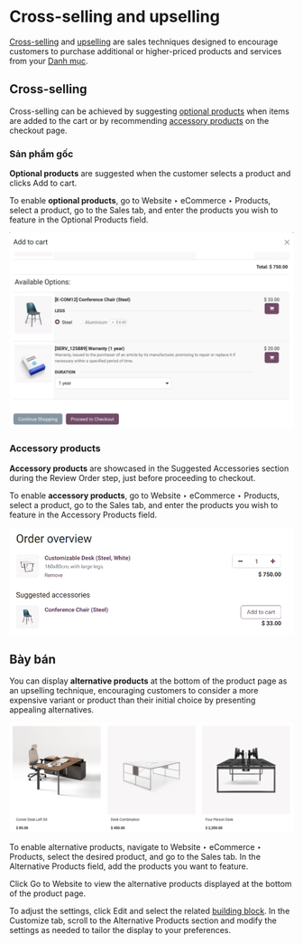 # Cross-selling and upselling

[Cross-selling](#ecommerce-cross-selling) and
[upselling](#ecommerce-cross-upselling-alternative) are sales techniques designed to encourage
customers to purchase additional or higher-priced products and services from your [Danh mục](catalog.md).

<a id="ecommerce-cross-selling"></a>

## Cross-selling

Cross-selling can be achieved by suggesting
[optional products](#ecommerce-cross-upselling-optional) when items are added to the cart or by
recommending [accessory products](#ecommerce-cross-upselling-accessory) on the checkout page.

<a id="ecommerce-cross-upselling-optional"></a>

### Sản phẩm gốc

**Optional products** are suggested when the customer selects a product and clicks
Add to cart.

To enable **optional products**, go to Website ‣ eCommerce ‣ Products, select a
product, go to the Sales tab, and enter the products you wish to feature in the
Optional Products field.

![Optional products cross-selling](../../../../_images/add-to-cart.png)

<a id="ecommerce-cross-upselling-accessory"></a>

### Accessory products

**Accessory products** are showcased in the Suggested Accessories section during the
Review Order step, just before proceeding to checkout.

To enable **accessory products**, go to Website ‣ eCommerce ‣ Products, select
a product, go to the Sales tab, and enter the products you wish to feature in the
Accessory Products field.

![Suggested accessories at checkout during cart review](../../../../_images/accessory-products.png)

<a id="ecommerce-cross-upselling-alternative"></a>

## Bày bán

You can display **alternative products** at the bottom of the product page as an upselling
technique, encouraging customers to consider a more expensive variant or product than their
initial choice by presenting appealing alternatives.

![Alternative products on the product page](../../../../_images/cross_upselling-alternative.png)

To enable alternative products, navigate to Website ‣ eCommerce ‣ Products,
select the desired product, and go to the Sales tab. In the
Alternative Products field, add the products you want to feature.

Click Go to Website to view the alternative products displayed at the bottom of the
product page.

To adjust the settings, click Edit and select the related
[building block](../../website/web_design/building_blocks.md). In the Customize
tab, scroll to the Alternative Products section and modify the settings as needed to
tailor the display to your preferences.
